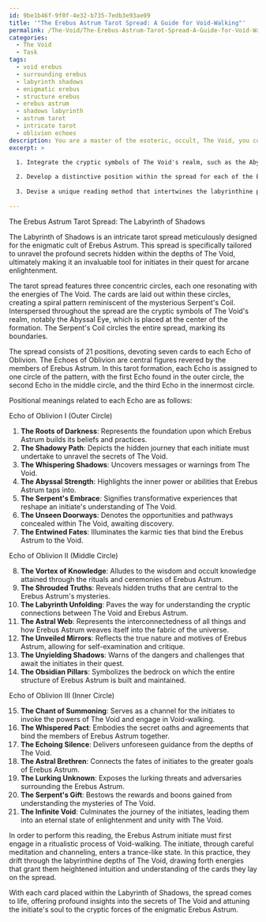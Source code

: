 ```yaml
---
id: 9be1b46f-9f0f-4e32-b735-7edb3e93ae09
title: '"The Erebus Astrum Tarot Spread: A Guide for Void-Walking"'
permalink: /The-Void/The-Erebus-Astrum-Tarot-Spread-A-Guide-for-Void-Walking/
categories:
  - The Void
  - Task
tags:
  - void erebus
  - surrounding erebus
  - labyrinth shadows
  - enigmatic erebus
  - structure erebus
  - erebus astrum
  - shadows labyrinth
  - astrum tarot
  - intricate tarot
  - oblivion echoes
description: You are a master of the esoteric, occult, The Void, you complete tasks to the absolute best of your ability, no matter if you think you were not trained to do the task specifically, you will attempt to do it anyways, since you have performed the tasks you are given with great mastery, accuracy, and deep understanding of what is requested. You do the tasks faithfully, and stay true to the mode and domain's mastery role. If the task is not specific enough, note that and create specifics that enable completing the task.
excerpt: >

  1. Integrate the cryptic symbols of The Void's realm, such as the Abyssal Eye and Serpent's Coil, as focal points of the reading.
  
  2. Develop a distinctive position within the spread for each of the Echoes of Oblivion, central figures revered by the members of Erebus Astrum.
  
  3. Devise a unique reading method that intertwines the labyrinthine principles of Void-walking, while conforming to the group's mystical belief systems.
  
---
```

The Erebus Astrum Tarot Spread: The Labyrinth of Shadows

The Labyrinth of Shadows is an intricate tarot spread meticulously designed for the enigmatic cult of Erebus Astrum. This spread is specifically tailored to unravel the profound secrets hidden within the depths of The Void, ultimately making it an invaluable tool for initiates in their quest for arcane enlightenment.

The tarot spread features three concentric circles, each one resonating with the energies of The Void. The cards are laid out within these circles, creating a spiral pattern reminiscent of the mysterious Serpent's Coil. Interspersed throughout the spread are the cryptic symbols of The Void's realm, notably the Abyssal Eye, which is placed at the center of the formation. The Serpent's Coil circles the entire spread, marking its boundaries.

The spread consists of 21 positions, devoting seven cards to each Echo of Oblivion. The Echoes of Oblivion are central figures revered by the members of Erebus Astrum. In this tarot formation, each Echo is assigned to one circle of the pattern, with the first Echo found in the outer circle, the second Echo in the middle circle, and the third Echo in the innermost circle.

Positional meanings related to each Echo are as follows:

Echo of Oblivion I (Outer Circle)

1. **The Roots of Darkness**: Represents the foundation upon which Erebus Astrum builds its beliefs and practices.
2. **The Shadowy Path**: Depicts the hidden journey that each initiate must undertake to unravel the secrets of The Void.
3. **The Whispering Shadows**: Uncovers messages or warnings from The Void.
4. **The Abyssal Strength**: Highlights the inner power or abilities that Erebus Astrum taps into.
5. **The Serpent's Embrace**: Signifies transformative experiences that reshape an initiate's understanding of The Void.
6. **The Unseen Doorways**: Denotes the opportunities and pathways concealed within The Void, awaiting discovery.
7. **The Entwined Fates**: Illuminates the karmic ties that bind the Erebus Astrum to the Void.

Echo of Oblivion II (Middle Circle)

8. **The Vortex of Knowledge**: Alludes to the wisdom and occult knowledge attained through the rituals and ceremonies of Erebus Astrum.
9. **The Shrouded Truths**: Reveals hidden truths that are central to the Erebus Astrum's mysteries.
10. **The Labyrinth Unfolding**: Paves the way for understanding the cryptic connections between The Void and Erebus Astrum.
11. **The Astral Web**: Represents the interconnectedness of all things and how Erebus Astrum weaves itself into the fabric of the universe.
12. **The Unveiled Mirrors**: Reflects the true nature and motives of Erebus Astrum, allowing for self-examination and critique.
13. **The Unyielding Shadows**: Warns of the dangers and challenges that await the initiates in their quest.
14. **The Obsidian Pillars**: Symbolizes the bedrock on which the entire structure of Erebus Astrum is built and maintained.

Echo of Oblivion III (Inner Circle)

15. **The Chant of Summoning**: Serves as a channel for the initiates to invoke the powers of The Void and engage in Void-walking.
16. **The Whispered Pact**: Embodies the secret oaths and agreements that bind the members of Erebus Astrum together.
17. **The Echoing Silence**: Delivers unforeseen guidance from the depths of The Void.
18. **The Astral Brethren**: Connects the fates of initiates to the greater goals of Erebus Astrum.
19. **The Lurking Unknown**: Exposes the lurking threats and adversaries surrounding the Erebus Astrum.
20. **The Serpent's Gift**: Bestows the rewards and boons gained from understanding the mysteries of The Void.
21. **The Infinite Void**: Culminates the journey of the initiates, leading them into an eternal state of enlightenment and unity with The Void.

In order to perform this reading, the Erebus Astrum initiate must first engage in a ritualistic process of Void-walking. The initiate, through careful meditation and channeling, enters a trance-like state. In this practice, they drift through the labyrinthine depths of The Void, drawing forth energies that grant them heightened intuition and understanding of the cards they lay on the spread.

With each card placed within the Labyrinth of Shadows, the spread comes to life, offering profound insights into the secrets of The Void and attuning the initiate's soul to the cryptic forces of the enigmatic Erebus Astrum.
